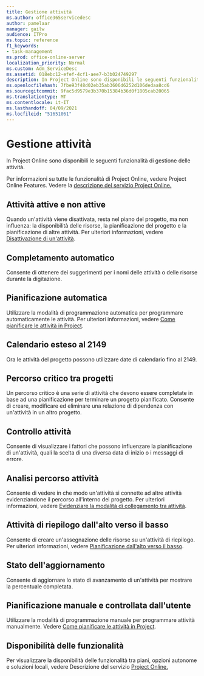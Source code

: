 ```yaml
---
title: Gestione attività
ms.author: office365servicedesc
author: pamelaar
manager: gailw
audience: ITPro
ms.topic: reference
f1_keywords:
- task-management
ms.prod: office-online-server
localization_priority: Normal
ms.custom: Adm_ServiceDesc
ms.assetid: 018ebc12-efef-4cf1-aee7-b3b024749297
description: In Project Online sono disponibili le seguenti funzionalità di gestione delle attività.
ms.openlocfilehash: 7fbe93f48d02eb35ab3606d6252d106dedaa8cd6
ms.sourcegitcommit: 9fac5d9579e3b370b15384b36d0f1805cab20065
ms.translationtype: MT
ms.contentlocale: it-IT
ms.lasthandoff: 04/09/2021
ms.locfileid: "51651061"
---
```

# <a name="task-management"></a>Gestione attività

In Project Online sono disponibili le seguenti funzionalità di gestione delle attività.
  
Per informazioni su tutte le funzionalità di Project Online, vedere Project Online Features. Vedere la [descrizione del servizio Project Online.](project-online-service-description.md)
  
## <a name="active-and-inactive-tasks"></a>Attività attive e non attive

Quando un'attività viene disattivata, resta nel piano del progetto, ma non influenza: la disponibilità delle risorse, la pianificazione del progetto e la pianificazione di altre attività. Per ulteriori informazioni, vedere [Disattivazione di un'attività](https://go.microsoft.com/fwlink/p/?LinkId=271335).
  
## <a name="auto-complete"></a>Completamento automatico

Consente di ottenere dei suggerimenti per i nomi delle attività o delle risorse durante la digitazione. 
  
## <a name="automatic-scheduling"></a>Pianificazione automatica

Utilizzare la modalità di programmazione automatica per programmare automaticamente le attività. Per ulteriori informazioni, vedere [Come pianificare le attività in Project](https://go.microsoft.com/fwlink/p/?LinkId=271331). 
  
## <a name="calendar-date-extended-to-2149"></a>Calendario esteso al 2149

Ora le attività del progetto possono utilizzare date di calendario fino al 2149. 
  
## <a name="cross-project-critical-path"></a>Percorso critico tra progetti

Un percorso critico è una serie di attività che devono essere completate in base ad una pianificazione per terminare un progetto pianificato. Consente di creare, modificare ed eliminare una relazione di dipendenza con un'attività in un altro progetto. 
  
## <a name="task-inspector"></a>Controllo attività

Consente di visualizzare i fattori che possono influenzare la pianificazione di un'attività, quali la scelta di una diversa data di inizio o i messaggi di errore.
  
## <a name="task-path-analysis"></a>Analisi percorso attività

Consente di vedere in che modo un'attività si connette ad altre attività evidenziandone il percorso all'interno del progetto. Per ulteriori informazioni, vedere [Evidenziare la modalità di collegamento tra attività](https://go.microsoft.com/fwlink/p/?LinkId=271345).
  
## <a name="top-down-summary-tasks"></a>Attività di riepilogo dall'alto verso il basso

Consente di creare un'assegnazione delle risorse su un'attività di riepilogo. Per ulteriori informazioni, vedere [Pianificazione dall'alto verso il basso](https://go.microsoft.com/fwlink/p/?LinkId=271333).
  
## <a name="update-progress"></a>Stato dell'aggiornamento

Consente di aggiornare lo stato di avanzamento di un'attività per mostrare la percentuale completata.
  
## <a name="user-controlled-and-manual-scheduling"></a>Pianificazione manuale e controllata dall'utente

Utilizzare la modalità di programmazione manuale per programmare attività manualmente. Vedere [Come pianificare le attività in Project](https://go.microsoft.com/fwlink/p/?LinkId=271331).
  
## <a name="feature-availability"></a>Disponibilità delle funzionalità

Per visualizzare la disponibilità delle funzionalità tra piani, opzioni autonome e soluzioni locali, vedere Descrizione del servizio [Project Online.](project-online-service-description.md)
  